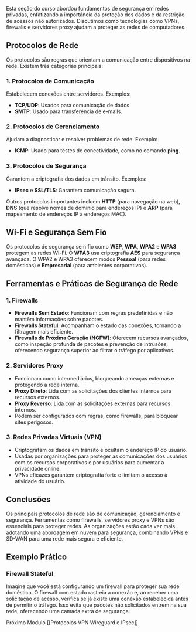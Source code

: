 Esta seção do curso abordou fundamentos de segurança em redes privadas, enfatizando a importância da proteção dos dados e da restrição de acessos não autorizados. Discutimos como tecnologias como VPNs, firewalls e servidores proxy ajudam a proteger as redes de computadores.

## Protocolos de Rede

Os protocolos são regras que orientam a comunicação entre dispositivos na rede. Existem três categorias principais:

### 1. Protocolos de Comunicação
Estabelecem conexões entre servidores. Exemplos:
- **TCP/UDP**: Usados para comunicação de dados.
- **SMTP**: Usado para transferência de e-mails.

### 2. Protocolos de Gerenciamento
Ajudam a diagnosticar e resolver problemas de rede. Exemplo:
- **ICMP**: Usado para testes de conectividade, como no comando **ping**.

### 3. Protocolos de Segurança
Garantem a criptografia dos dados em trânsito. Exemplos:
- **IPsec** e **SSL/TLS**: Garantem comunicação segura.

Outros protocolos importantes incluem **HTTP** (para navegação na web), **DNS** (que resolve nomes de domínio para endereços IP) e **ARP** (para mapeamento de endereços IP a endereços MAC).

## Wi-Fi e Segurança Sem Fio

Os protocolos de segurança sem fio como **WEP**, **WPA**, **WPA2** e **WPA3** protegem as redes Wi-Fi. O **WPA3** usa criptografia **AES** para segurança avançada. O WPA2 e WPA3 oferecem modos **Pessoal** (para redes domésticas) e **Empresarial** (para ambientes corporativos).

## Ferramentas e Práticas de Segurança de Rede

### 1. Firewalls
- **Firewalls Sem Estado**: Funcionam com regras predefinidas e não mantêm informações sobre pacotes.
- **Firewalls Stateful**: Acompanham o estado das conexões, tornando a filtragem mais eficiente.
- **Firewalls de Próxima Geração (NGFW)**: Oferecem recursos avançados, como inspeção profunda de pacotes e prevenção de intrusões, oferecendo segurança superior ao filtrar o tráfego por aplicativos.

### 2. Servidores Proxy
- Funcionam como intermediários, bloqueando ameaças externas e protegendo a rede interna.
- **Proxy Direto**: Lida com as solicitações dos clientes internos para recursos externos.
- **Proxy Reverso**: Lida com as solicitações externas para recursos internos.
- Podem ser configurados com regras, como firewalls, para bloquear sites perigosos.

### 3. Redes Privadas Virtuais (VPN)
- Criptografam os dados em trânsito e ocultam o endereço IP do usuário.
- Usadas por organizações para proteger as comunicações dos usuários com os recursos corporativos e por usuários para aumentar a privacidade online.
- VPNs eficazes garantem criptografia forte e limitam o acesso à atividade do usuário.

## Conclusões

Os principais protocolos de rede são de comunicação, gerenciamento e segurança. Ferramentas como firewalls, servidores proxy e VPNs são essenciais para proteger redes. As organizações estão cada vez mais adotando uma abordagem em nuvem para segurança, combinando VPNs e SD-WAN para uma rede mais segura e eficiente.

## Exemplo Prático

### Firewall Stateful
Imagine que você está configurando um firewall para proteger sua rede doméstica. O firewall com estado rastreia a conexão e, ao receber uma solicitação de acesso, verifica se já existe uma conexão estabelecida antes de permitir o tráfego. Isso evita que pacotes não solicitados entrem na sua rede, oferecendo uma camada extra de segurança.

Próximo Modulo [[Protocolos VPN Wireguard e IPsec]]



